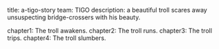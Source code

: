 title: a-tigo-story
team: TIGO
description: a beautiful troll scares away unsuspecting bridge-crossers with his beauty.

chapter1: The troll awakens.
chapter2: The troll runs.
chapter3: The troll trips.
chapter4: The troll slumbers.
